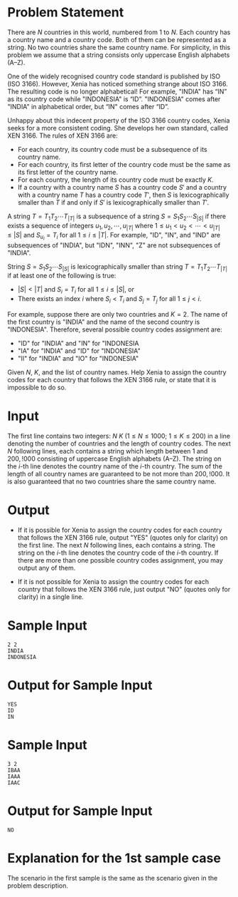 # Problem Statement

There are $N$ countries in this world, numbered from $1$ to $N$. Each country has a country name and a country code. Both of them can be represented as a string. No two countries share the same country name. For simplicity, in this problem we assume that a string consists only uppercase English alphabets (A–Z).

One of the widely recognised country code standard is published by ISO (ISO 3166). However, Xenia has noticed something strange about ISO 3166. The resulting code is no longer alphabetical! For example, "INDIA" has “IN” as its country code while "INDONESIA" is “ID”. "INDONESIA" comes after "INDIA" in alphabetical order, but “IN" comes after “ID”.

Unhappy about this indecent property of the ISO 3166 country codes, Xenia seeks for a more consistent coding. She develops her own standard, called XEN 3166. The rules of XEN 3166 are:

- For each country, its country code must be a subsequence of its country name.
- For each country, its first letter of the country code must be the same as its first letter of the country name.
- For each country, the length of its country code must be exactly $K$.
- If a country with a country name $S$ has a country code $S'$ and a country with a country name $T$ has a country code $T'$, then $S$ is lexicographically smaller than $T$ if and only if $S'$ is lexicographically smaller than $T'$.

A string $T = T_1T_2\cdots T_{|T|}$ is a subsequence of a string $S = S_1S_2\cdots S_{|S|}$ if there exists a sequence of integers $u_1, u_2, \cdots, u_{|T|}$ where $1 \le u_1 < u_2 < \cdots < u_{|T|} \le |S|$ and $S_{u_i} = T_i$ for all $1 \le i \le |T|$. For example, "ID", "IN", and "IND" are subsequences of "INDIA", but "IDN", "INN", "Z" are not subsequences of "INDIA".

String $S = S_1S_2\cdots S_{|S|}$ is lexicographically smaller than string $T = T_1T_2\cdots T_{|T|}$ if at least one of the following is true:

- $|S| < |T|$ and $S_i = T_i$ for all $1 \le i \le |S|$, or
- There exists an index $i$ where $S_i < T_i$ and $S_j = T_j$ for all $1 \le j < i$.

For example, suppose there are only two countries and $K = 2$. The name of the first country is "INDIA" and the name of the second country is "INDONESIA". Therefore, several possible country codes assignment are:

- "ID" for "INDIA" and "IN" for "INDONESIA
- "IA" for "INDIA" and "ID" for "INDONESIA"
- "II" for "INDIA" and "IO" for "INDONESIA"

Given $N$, $K$, and the list of country names. Help Xenia to assign the country codes for each country that follows the XEN 3166 rule, or state that it is impossible to do so.

# Input

The first line contains two integers: $N$ $K$ $(1 \le N \le 1000;\ 1 \le K \le 200)$ in a line denoting the number of countries and the length of country codes.
The next $N$ following lines, each contains a string which length between $1$ and $200,!000$ consisting of uppercase English alphabets (A–Z).
The string on the $i$-th line denotes the country name of the $i$-th country.
The sum of the length of all country names are guaranteed to be not more than $200,!000$.
It is also guaranteed that no two countries share the same country name.

# Output

- If it is possible for Xenia to assign the country codes for each country that follows the XEN 3166 rule, output "YES" (quotes only for clarity) on the first line.
The next $N$ following lines, each contains a string. The string on the $i$-th line denotes the country code of the $i$-th country.
If there are more than one possible country codes assignment, you may output any of them.

- If it is not possible for Xenia to assign the country codes for each country that follows the XEN 3166 rule, just output "NO" (quotes only for clarity) in a single line.

# Sample Input
```
2 2
INDIA
INDONESIA
```
# Output for Sample Input
```
YES
ID
IN
```
# Sample Input
```
3 2
IBAA
IAAA
IAAC
```
# Output for Sample Input
```
NO
```
# Explanation for the 1st sample case

The scenario in the first sample is the same as the scenario given in the problem description.